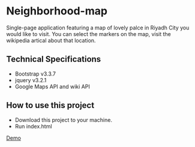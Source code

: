 # Neighborhood-map

Single-page application featuring a map of lovely palce in Riyadh City you would like to visit. You can select the markers on the map, visit the wikipedia artical about that location.

## Technical Specifications
* Bootstrap v3.3.7 
* jquery v3.2.1
* Google Maps API and wiki API

## How to use this project
 * Download this project to your machine. 
 * Run index.html
 
 [Demo](https://salmasal.github.io/Neighborhood-map/)
